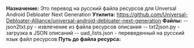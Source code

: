**Назначение:** Это перевод на русский файла ресурсов для Unversal Android Debloater Next Generation
**Утилита:** https://github.com/Universal-Debloater-Alliance/universal-android-debloater-next-generation
**Файлы:**
-- json2txt.py - извлечение из файла ресурсов описания
-- txt2json.py - загрузка в JSON описаний
-- uad_lists.json - переведенный на русский язык файл ресурсов
**Путь до файла ресурса:** 
